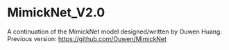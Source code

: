 # MimickNet_V2.0
A continuation of the MimickNet model designed/written by Ouwen Huang. Previous version: https://github.com/Ouwen/MimickNet
